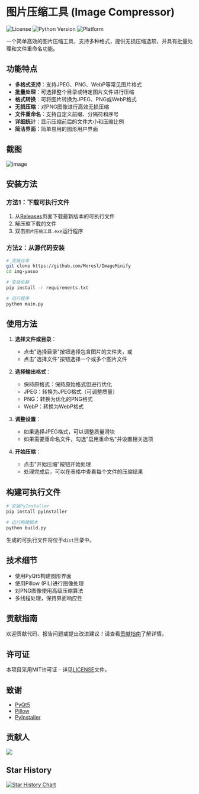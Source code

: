 # 图片压缩工具 (Image Compressor)

![License](https://img.shields.io/github/license/yourusername/img-yasuo)
![Python Version](https://img.shields.io/badge/python-3.8%2B-blue)
![Platform](https://img.shields.io/badge/platform-Windows-lightgrey)

一个简单高效的图片压缩工具，支持多种格式，提供无损压缩选项，并具有批量处理和文件重命名功能。

## 功能特点

- **多格式支持**：支持JPEG、PNG、WebP等常见图片格式
- **批量处理**：可选择整个目录或特定图片文件进行压缩
- **格式转换**：可将图片转换为JPEG、PNG或WebP格式
- **无损压缩**：对PNG图像进行高效无损压缩
- **文件重命名**：支持自定义前缀、分隔符和序号
- **详细统计**：显示压缩前后的文件大小和压缩比例
- **简洁界面**：简单易用的图形用户界面

## 截图
![image](https://github.com/user-attachments/assets/a11d90d1-fff5-461e-aad1-2ea72c08778d)

## 安装方法

### 方法1：下载可执行文件

1. 从[Releases](https://github.com/Moresl/ImageMinify/releases)页面下载最新版本的可执行文件
2. 解压缩下载的文件
3. 双击`图片压缩工具.exe`运行程序

### 方法2：从源代码安装

```bash
# 克隆仓库
git clone https://github.com/Moresl/ImageMinify
cd img-yasuo

# 安装依赖
pip install -r requirements.txt

# 运行程序
python main.py
```

## 使用方法

1. **选择文件或目录**：
   - 点击"选择目录"按钮选择包含图片的文件夹，或
   - 点击"选择文件"按钮选择一个或多个图片文件

2. **选择输出格式**：
   - 保持原格式：保持原始格式但进行优化
   - JPEG：转换为JPEG格式（可调整质量）
   - PNG：转换为优化的PNG格式
   - WebP：转换为WebP格式

3. **调整设置**：
   - 如果选择JPEG格式，可以调整质量滑块
   - 如果需要重命名文件，勾选"启用重命名"并设置相关选项

4. **开始压缩**：
   - 点击"开始压缩"按钮开始处理
   - 处理完成后，可以在表格中查看每个文件的压缩结果

## 构建可执行文件

```bash
# 安装PyInstaller
pip install pyinstaller

# 运行构建脚本
python build.py
```

生成的可执行文件将位于`dist`目录中。

## 技术细节

- 使用PyQt5构建图形界面
- 使用Pillow (PIL)进行图像处理
- 对PNG图像使用高级压缩算法
- 多线程处理，保持界面响应性

## 贡献指南

欢迎贡献代码、报告问题或提出改进建议！请查看[贡献指南](CONTRIBUTING.md)了解详情。

## 许可证

本项目采用MIT许可证 - 详见[LICENSE](LICENSE)文件。

## 致谢

- [PyQt5](https://www.riverbankcomputing.com/software/pyqt/)
- [Pillow](https://python-pillow.org/)
- [PyInstaller](https://www.pyinstaller.org/)
  
## 贡献人
<a href="https://github.com/Moresl/ImageMinify/graphs/contributors">
  <img src="https://contrib.rocks/image?repo=Moresl/ImageMinify](https://opencollective.com/imageminify/contributors.svg?width=890&button=false" />
</a>

## Star History

[![Star History Chart](https://api.star-history.com/svg?repos=Moresl/ImageMinify&type=Date)](https://www.star-history.com/#Moresl/ImageMinify&Date)
